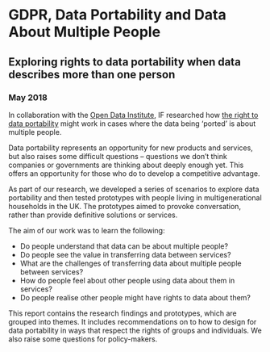 # GDPR, Data Portability and Data About Multiple People

<h2 class="cover-style-subtitle">Exploring rights to data portability when data describes more than one person</h2>

<h3 class="cover-style-date">May 2018</h3>

In collaboration with the [Open Data Institute](https://theodi.org/), IF researched how [the right to data portability](https://ico.org.uk/for-organisations/guide-to-the-general-data-protection-regulation-gdpr/individual-rights/right-to-data-portability/) might work in cases where the data being ‘ported’ is about multiple people.

Data portability represents an opportunity for new products and services, but also raises some difficult questions – questions we don’t think companies or governments are thinking about deeply enough yet. This offers an opportunity for those who do to develop a competitive advantage.

As part of our research, we developed a series of scenarios to explore data portability and then tested prototypes with people living in multigenerational households in the UK. The prototypes aimed to provoke conversation, rather than provide definitive solutions or services.

The aim of our work was to learn the following: 

- Do people understand that data can be about multiple people?
- Do people see the value in transferring data between services?
- What are the challenges of transferring data about multiple people between services?
- How do people feel about other people using data about them in services?
- Do people realise other people might have rights to data about them?

This report contains the research findings and prototypes, which are grouped into themes. It includes recommendations on to how to design for data portability in ways that respect the rights of groups and individuals. We also raise some questions for policy-makers.

